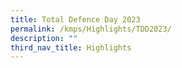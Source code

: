 ```yaml
---
title: Total Defence Day 2023
permalink: /kmps/Highlights/TDD2023/
description: ""
third_nav_title: Highlights
---
```

